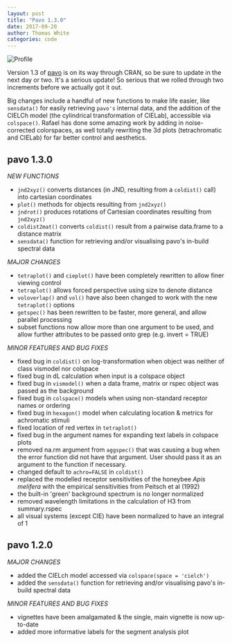 ```yaml
---
layout: post
title: "Pavo 1.3.0"
date: 2017-09-20
author: Thomas White
categories: code 
---
```


<img src="{{ site.baseurl }}/assets/blog/jndplot.png" title="Profile" class="profile">

Version 1.3 of [pavo](http://rafaelmaia.net/pavo/) is on its way through CRAN, so be sure to update in the next day or two. It's a serious update! So serious that we rolled through two increments before we actually got it out. 

Big changes include a handful of new functions to make life easier, like `sensdata()` for easily retrieving `pavo's` internal data, and the addition of the CIELCh model (the cylindrical transformation of CIELab), accessible via `colspace()`. Rafael has done some amazing work by adding in noise-corrected colorspaces, as well totally rewriting the 3d plots (tetrachromatic and CIELab) for far better control and aesthetics. 

**pavo 1.3.0**
------------------------------------------------------------------------------

_NEW FUNCTIONS_
* `jnd2xyz()` converts distances (in JND, resulting from a `coldist()` call) into cartesian coordinates
* `plot()` methods for objects resulting from `jnd2xyz()`
* `jndrot()` produces rotations of Cartesian coordinates resulting from `jnd2xyz()`
* `coldist2mat()` converts `coldist()` result from a pairwise data.frame to a distance matrix
* `sensdata()` function for retrieving and/or visualising pavo's in-build spectral data 

_MAJOR CHANGES_
* `tetraplot()` and `cieplot()` have been completely rewritten to allow finer viewing control
* `tetraplot()` allows forced perspective using size to denote distance
* `voloverlap()` and `vol()` have also been changed to work with the new `tetraplot()` options
* `getspec()` has been rewritten to be faster, more general, and allow parallel processing
* subset functions now allow more than one argument to be used, and allow further attributes to be passed onto grep (e.g. invert = TRUE)

_MINOR FEATURES AND BUG FIXES_
* fixed bug in `coldist()` on log-transformation when object was neither of class vismodel nor colspace
* fixed bug in dL calculation when input is a colspace object
* fixed bug in `vismodel()` when a data frame, matrix or rspec object was passed as the background
* fixed bug in `colspace()` models when using non-standard receptor names or ordering
* fixed bug in `hexagon()` model when calculating location & metrics for achromatic stimuli
* fixed location of red vertex in `tetraplot()`
* fixed bug in the argument names for expanding text labels in colspace plots
* removed na.rm argument from `aggspec()` that was causing a bug when the error function did not have that argument. User should pass it as an argument to the function if necessary.
* changed default to `achro=FALSE` in `coldist()` 
* replaced the modelled receptor sensitivities of the honeybee _Apis melifera_ with the empirical sensitivities from Peitsch et al (1992)
* the built-in 'green' background spectrum is no longer normalized
* removed wavelength limitations in the calculation of H3 from summary.rspec
* all visual systems (except CIE) have been normalized to have an integral of 1

**pavo 1.2.0**
------------------------------------------------------------------------------

_MAJOR CHANGES_
* added the CIELch model accessed via `colspace(space = 'cielch')`
* added the `sensdata()` function for retrieving and/or visualising pavo's in-build spectral data 

_MINOR FEATURES AND BUG FIXES_
* vignettes have been amalgamated & the single, main vignette is now up-to-date
* added more informative labels for the segment analysis plot
